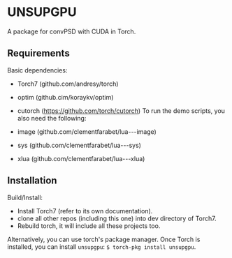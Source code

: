 UNSUPGPU
========

A package for convPSD with CUDA in Torch.

Requirements
------------

Basic dependencies:

  * Torch7 (github.com/andresy/torch)
  * optim  (github.cim/koraykv/optim)
  * cutorch (https://github.com/torch/cutorch)
To run the demo scripts, you also need the following:

  * image (github.com/clementfarabet/lua---image)
  * sys   (github.com/clementfarabet/lua---sys)
  * xlua  (github.com/clementfarabet/lua---xlua)

Installation
------------

Build/Install:

  * Install Torch7 (refer to its own documentation).
  * clone all other repos (including this one) into dev directory of Torch7.
  * Rebuild torch, it will include all these projects too.

Alternatively, you can use torch's package manager. Once
Torch is installed, you can install `unsupgpu`: `$ torch-pkg install unsupgpu`.
